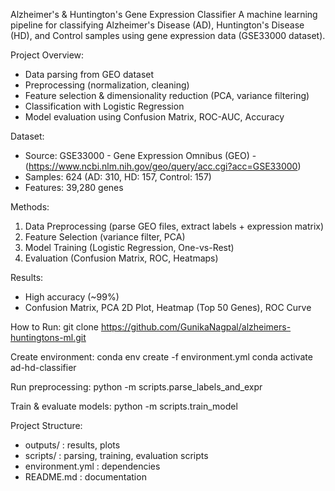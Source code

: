 Alzheimer's & Huntington's Gene Expression Classifier
A machine learning pipeline for classifying Alzheimer's Disease (AD), Huntington's Disease (HD), and Control samples using gene expression data (GSE33000 dataset).

Project Overview:
- Data parsing from GEO dataset
- Preprocessing (normalization, cleaning)
- Feature selection & dimensionality reduction (PCA, variance filtering)
- Classification with Logistic Regression
- Model evaluation using Confusion Matrix, ROC-AUC, Accuracy
  
Dataset:
- Source: GSE33000 - Gene Expression Omnibus (GEO) - (https://www.ncbi.nlm.nih.gov/geo/query/acc.cgi?acc=GSE33000)
- Samples: 624 (AD: 310, HD: 157, Control: 157)
- Features: 39,280 genes
  
Methods:
1. Data Preprocessing (parse GEO files, extract labels + expression matrix)
2. Feature Selection (variance filter, PCA)
3. Model Training (Logistic Regression, One-vs-Rest)
4. Evaluation (Confusion Matrix, ROC, Heatmaps)
   
Results:
- High accuracy (~99%)
- Confusion Matrix, PCA 2D Plot, Heatmap (Top 50 Genes), ROC Curve
  
How to Run:
git clone https://github.com/GunikaNagpal/alzheimers-huntingtons-ml.git

Create environment:
conda env create -f environment.yml
conda activate ad-hd-classifier

Run preprocessing:
python -m scripts.parse_labels_and_expr

Train & evaluate models:
python -m scripts.train_model

Project Structure:
- outputs/ : results, plots
- scripts/ : parsing, training, evaluation scripts
- environment.yml : dependencies
- README.md : documentation
